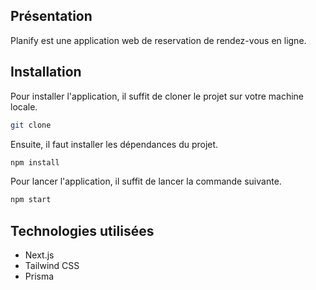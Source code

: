 ## Présentation 
Planify est une application web de reservation de rendez-vous en ligne.

## Installation
Pour installer l'application, il suffit de cloner le projet sur votre machine locale. 
```bash
git clone
```
Ensuite, il faut installer les dépendances du projet.
```bash
npm install
```
Pour lancer l'application, il suffit de lancer la commande suivante.
```bash
npm start
```

## Technologies utilisées
- Next.js
- Tailwind CSS
- Prisma

